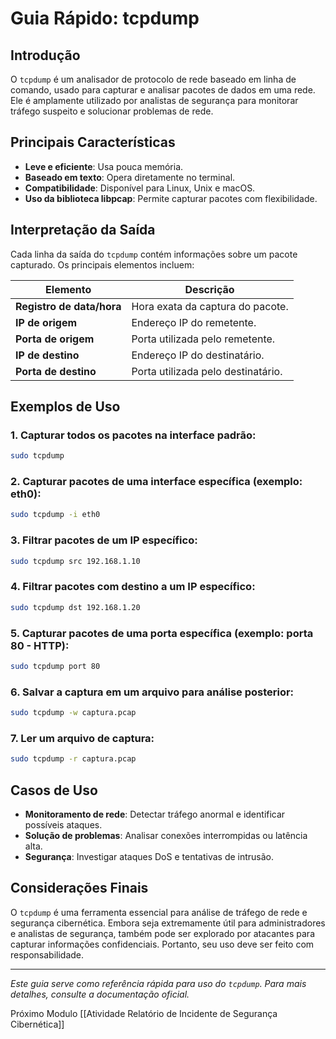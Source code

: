 # Guia Rápido: tcpdump

## Introdução

O `tcpdump` é um analisador de protocolo de rede baseado em linha de comando, usado para capturar e analisar pacotes de dados em uma rede. Ele é amplamente utilizado por analistas de segurança para monitorar tráfego suspeito e solucionar problemas de rede.

## Principais Características

- **Leve e eficiente**: Usa pouca memória.
- **Baseado em texto**: Opera diretamente no terminal.
- **Compatibilidade**: Disponível para Linux, Unix e macOS.
- **Uso da biblioteca libpcap**: Permite capturar pacotes com flexibilidade.

## Interpretação da Saída

Cada linha da saída do `tcpdump` contém informações sobre um pacote capturado. Os principais elementos incluem:

|Elemento|Descrição|
|---|---|
|**Registro de data/hora**|Hora exata da captura do pacote.|
|**IP de origem**|Endereço IP do remetente.|
|**Porta de origem**|Porta utilizada pelo remetente.|
|**IP de destino**|Endereço IP do destinatário.|
|**Porta de destino**|Porta utilizada pelo destinatário.|

## Exemplos de Uso

### 1. Capturar todos os pacotes na interface padrão:

```sh
sudo tcpdump
```

### 2. Capturar pacotes de uma interface específica (exemplo: eth0):

```sh
sudo tcpdump -i eth0
```

### 3. Filtrar pacotes de um IP específico:

```sh
sudo tcpdump src 192.168.1.10
```

### 4. Filtrar pacotes com destino a um IP específico:

```sh
sudo tcpdump dst 192.168.1.20
```

### 5. Capturar pacotes de uma porta específica (exemplo: porta 80 - HTTP):

```sh
sudo tcpdump port 80
```

### 6. Salvar a captura em um arquivo para análise posterior:

```sh
sudo tcpdump -w captura.pcap
```

### 7. Ler um arquivo de captura:

```sh
sudo tcpdump -r captura.pcap
```

## Casos de Uso

- **Monitoramento de rede**: Detectar tráfego anormal e identificar possíveis ataques.
- **Solução de problemas**: Analisar conexões interrompidas ou latência alta.
- **Segurança**: Investigar ataques DoS e tentativas de intrusão.

## Considerações Finais

O `tcpdump` é uma ferramenta essencial para análise de tráfego de rede e segurança cibernética. Embora seja extremamente útil para administradores e analistas de segurança, também pode ser explorado por atacantes para capturar informações confidenciais. Portanto, seu uso deve ser feito com responsabilidade.

---

_Este guia serve como referência rápida para uso do `tcpdump`. Para mais detalhes, consulte a documentação oficial._

Próximo Modulo [[Atividade Relatório de Incidente de Segurança Cibernética]]
